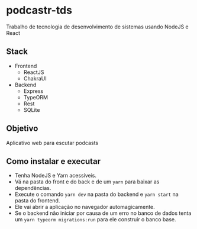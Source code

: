 # podcastr-tds
Trabalho de tecnologia de desenvolvimento de sistemas usando NodeJS e React

## Stack
- Frontend
  - ReactJS
  - ChakraUI
- Backend
  - Express
  - TypeORM
  - Rest
  - SQLite
## Objetivo
Aplicativo web para escutar podcasts

## Como instalar e executar
- Tenha NodeJS e Yarn acessíveis.
- Vá na pasta do front e do back e de um `yarn` para baixar as dependências.
- Execute o comando `yarn dev` na pasta do backend e `yarn start` na pasta do frontend.
- Ele vai abrir a aplicação no navegador automagicamente.
- Se o backend não iniciar por causa de um erro no banco de dados tenta um `yarn typeorm migrations:run` para ele construir o banco base.

